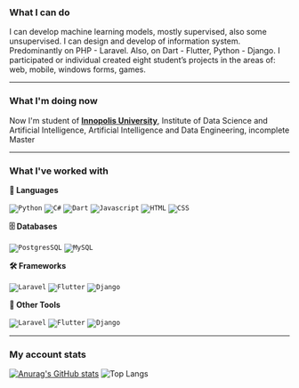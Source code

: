### What I can do

I can develop machine learning models, mostly supervised, also some
unsupervised. I can design and develop of information system. Predominantly
on PHP - Laravel. Also, on Dart - Flutter, Python - Django. I participated or
individual created eight student’s projects in the areas of: web, mobile,
windows forms, games.

---

### What I'm doing now

Now I'm student of [**Innopolis University**](https://innopolis.university/en/), Institute of Data Science and Artificial Intelligence,
Artificial Intelligence and Data Engineering, incomplete Master

---

### What I've worked with

**💬 Languages**

<code><img alt="Python" src="https://img.shields.io/badge/python-3670A0?style=for-the-badge&logo=python&logoColor=ffdd54"/></code>
<code><img alt="C#" src="https://img.shields.io/badge/c%23-%23239120.svg?style=for-the-badge&logo=c-sharp&logoColor=white"/></code>
<code><img alt="Dart" src="https://img.shields.io/badge/dart-%230175C2.svg?style=for-the-badge&logo=dart&logoColor=white"/></code>
<code><img alt="Javascript" src="https://img.shields.io/badge/javascript-%23323330.svg?style=for-the-badge&logo=javascript&logoColor=%23F7DF1E"/></code>
<code><img alt="HTML" src="https://img.shields.io/badge/html5-%23E34F26.svg?style=for-the-badge&logo=html5&logoColor=white"/></code>
<code><img alt="CSS" src="https://img.shields.io/badge/css3-%231572B6.svg?style=for-the-badge&logo=css3&logoColor=white"/></code>

**🗄️ Databases**

<code><img alt="PostgresSQL" src="https://img.shields.io/badge/postgres-%23316192.svg?style=for-the-badge&logo=postgresql&logoColor=white"/></code>
<code><img alt="MySQL" src="https://img.shields.io/badge/mysql-%23316192.svg?style=for-the-badge&logo=mysql&logoColor=white"/></code>

**🛠 Frameworks**

<code><img alt="Laravel" src="https://img.shields.io/badge/Laravel-%23FF645F.svg?style=for-the-badge&logo=Laravel&logoColor=white"/></code>
<code><img alt="Flutter" src="https://img.shields.io/badge/Flutter-%2302569B.svg?style=for-the-badge&logo=Flutter&logoColor=white"/></code>
<code><img alt="Django" src="https://img.shields.io/badge/django-%23092E20.svg?style=for-the-badge&logo=django&logoColor=white"/></code>

**🔮 Other Tools**

<code><img alt="Laravel" src="https://img.shields.io/badge/git-%23F05033.svg?style=for-the-badge&logo=git&logoColor=white"/></code>
<code><img alt="Flutter" src="https://img.shields.io/badge/github-%23121011.svg?style=for-the-badge&logo=github&logoColor=white"/></code>
<code><img alt="Django" src="https://img.shields.io/badge/gitlab-%23181717.svg?style=for-the-badge&logo=gitlab&logoColor=white"/></code>

---

### My account stats

[![Anurag's GitHub stats](https://github-readme-stats.vercel.app/api?username=abobafett-dev&theme=tokyonight&hide_title=true&show_icons=true)](https://github.com/anuraghazra/github-readme-stats)
![Top Langs](https://github-readme-stats.vercel.app/api/top-langs/?username=abobafett-dev&layout=compact&theme=tokyonight&hide_title=true)

<!--

[![Harlok's WakaTime stats](https://github-readme-stats.vercel.app/api/wakatime?username=AbobaFett&theme=tokyonight&hide_title=true)](https://github.com/anuraghazra/github-readme-stats)

### Hi there 👋

**abobafett-dev/abobafett-dev** is a ✨ _special_ ✨ repository because its `README.md` (this file) appears on your GitHub profile.

Here are some ideas to get you started:

- 🔭 I’m currently working on ...
- 🌱 I’m currently learning ...
- 👯 I’m looking to collaborate on ...
- 🤔 I’m looking for help with ...
- 💬 Ask me about ...
- 📫 How to reach me: ...
- 😄 Pronouns: ...
- ⚡ Fun fact: ...

documentation about that:
https://docs.github.com/en/account-and-profile/setting-up-and-managing-your-github-profile/customizing-your-profile/managing-your-profile-readme
-->
